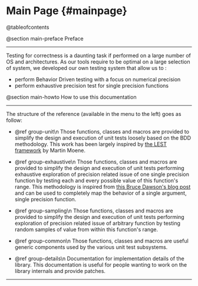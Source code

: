 Main Page {#mainpage}
=========

@tableofcontents

@section main-preface Preface

----------------------------------------------------------------------------------------------------
Testing for correctness is a daunting task if performed on a large number of OS and architectures.
As our tools require to be optimal on a large selection of system, we developed our own testing
system that allow us to :

  - perform Behavior Driven testing with a focus on numerical precision
  - perform exhaustive precision test for single precision functions

@section main-howto How to use this documentation

----------------------------------------------------------------------------------------------------
The structure of the reference (available in the menu to the left) goes as
follow:

  - @ref group-unit\n
    Those functions, classes and macros are provided to simplify the design and
    execution of unit tests loosely based on the BDD methodology. This work has
    been largely inspired by [the LEST framework][lest] by Martin Moene.

  - @ref group-exhaustive\n
    Those functions, classes and macros are provided to simplify the design and
    execution of unit tests performing exhaustive exploration of precision related
    issue of one single precision function by testing each and every possible value
    of this function's range. This methodology is inspired from [this Bruce Dawson's
    blog post][exhaustive] and can be used to completely map the behavior of a single
    argument, single precision function.

  - @ref group-sampling\n
    Those functions, classes and macros are provided to simplify the design and
    execution of unit tests performing exploration of precision related issue of
    arbitrary function by testing random samples of value from within this function's range.

  - @ref group-common\n
    Those functions, classes and macros are useful generic components used by the various unit test
    subsystems.

  - @ref group-details\n
    Documentation for implementation details of the library. This documentation is useful
    for people wanting to work on the library internals and provide patches.


----------------------------------------------------------------------------------------------------

<!-- Links -->
[lest]: https://github.com/martinmoene/lest
[exhaustive]: https://randomascii.wordpress.com/2014/01/27/theres-only-four-billion-floatsso-test-them-all/
